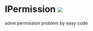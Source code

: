 # IPermission [![](https://jitpack.io/v/csxiong/IPermission.svg)](https://jitpack.io/#csxiong/IPermission)
solve permission problem by easy code
